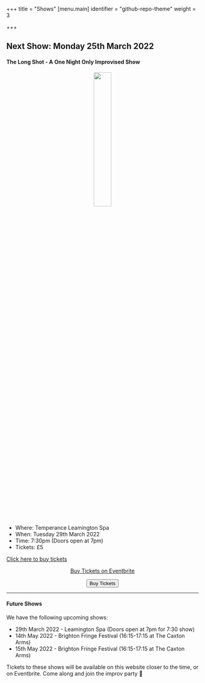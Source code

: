+++
title = "Shows"
[menu.main]
identifier = "github-repo-theme"
weight = 3

+++
## Next Show: Monday 25th March 2022

#### The Long Shot - A One Night Only Improvised Show

<center><img src="https://www.leamprov.com/ono.jpeg" width=30%></center>

* Where: Temperance Leamington Spa
* When: Tuesday 29th March 2022
* Time: 7:30pm (Doors open at 7pm)
* Tickets: £5

<!-- Buy ticket button below which is a 'live' button --> <!-- Noscript content for added SEO -->
<noscript><a href="https://www.eventbrite.co.uk/e/leamprov-the-elephant-in-the-room-an-improvised-comedy-show-tickets-224273617427" rel="noopener noreferrer" target="_blank">Click here to buy tickets</a></noscript>
<!-- You can customise this button any way you like -->
<center>

<!-- Noscript content for added SEO -->
<noscript><a href="https://www.eventbrite.co.uk/e/leamprov-the-long-shot-tickets-317155148587" rel="noopener noreferrer" target="_blank">Buy Tickets on Eventbrite</a></noscript>
<!-- You can customise this button any way you like -->
<button id="eventbrite-widget-modal-trigger-317155148587" type="button">Buy Tickets</button>

<script src="https://www.eventbrite.co.uk/static/widgets/eb_widgets.js"></script>

<script type="text/javascript">
    var exampleCallback = function() {
        console.log('Order complete!');
    };

    window.EBWidgets.createWidget({
        widgetType: 'checkout',
        eventId: '317155148587',
        modal: true,
        modalTriggerElementId: 'eventbrite-widget-modal-trigger-317155148587',
        onOrderComplete: exampleCallback
    });
</script>
***
    
</center>

#### Future Shows

We have the following upcoming shows:

* 29th March 2022 - Leamington Spa (Doors open at 7pm for 7:30 show)
* 14th May 2022 - Brighton Fringe Festival (16:15-17:15 at The Caxton Arms)
* 15th May 2022 - Brighton Fringe Festival (16:15-17:15 at The Caxton Arms)

Tickets to these shows will be available on this website closer to the time, or on Eventbrite. Come along and join the improv party 🎉
